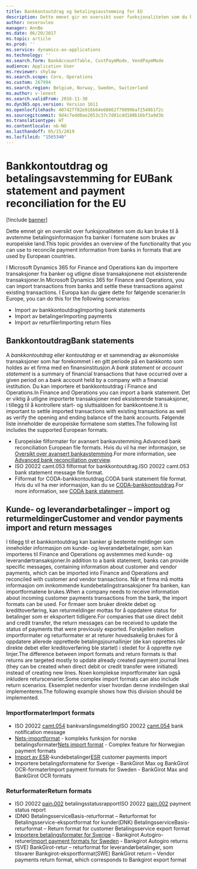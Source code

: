 ```yaml
---
title: Bankkontoutdrag og betalingsavstemming for EU
description: Dette emnet gir en oversikt over funksjonaliteten som du kan bruke til å avstemme betalingsinformasjon fra banker i formatene som brukes av europeiske land.
author: neserovleo
manager: AnnBe
ms.date: 06/20/2017
ms.topic: article
ms.prod: ''
ms.service: dynamics-ax-applications
ms.technology: ''
ms.search.form: BankAccountTable, CustPaymMode, VendPaymMode
audience: Application User
ms.reviewer: shylaw
ms.search.scope: Core, Operations
ms.custom: 267994
ms.search.region: Belgium, Norway, Sweden, Switzerland
ms.author: v-lenest
ms.search.validFrom: 2016-11-30
ms.dyn365.ops.version: Version 1611
ms.openlocfilehash: 40742ff82e916b64e68662f79899baf2549b1f2c
ms.sourcegitcommit: 9d4c7edd0ae2053c37c7d81cdd180b16bf3a9d3b
ms.translationtype: HT
ms.contentlocale: nb-NO
ms.lasthandoff: 05/15/2019
ms.locfileid: "1565340"
---
```

# <a name="bank-statement-and-payment-reconciliation-for-the-eu"></a><span data-ttu-id="5da03-103">Bankkontoutdrag og betalingsavstemming for EU</span><span class="sxs-lookup"><span data-stu-id="5da03-103">Bank statement and payment reconciliation for the EU</span></span>

[!include [banner](../includes/banner.md)]

<span data-ttu-id="5da03-104">Dette emnet gir en oversikt over funksjonaliteten som du kan bruke til å avstemme betalingsinformasjon fra banker i formatene som brukes av europeiske land.</span><span class="sxs-lookup"><span data-stu-id="5da03-104">This topic provides an overview of the functionality that you can use to reconcile payment information from banks in formats that are used by European countries.</span></span>

<span data-ttu-id="5da03-105">I Microsoft Dynamics 365 for Finance and Operations kan du importere transaksjoner fra banker og utligne disse transaksjonene mot eksisterende transaksjoner.</span><span class="sxs-lookup"><span data-stu-id="5da03-105">In Microsoft Dynamics 365 for Finance and Operations, you can import transactions from banks and settle these transactions against existing transactions.</span></span> <span data-ttu-id="5da03-106">I Europa kan du gjøre dette for følgende scenarier:</span><span class="sxs-lookup"><span data-stu-id="5da03-106">In Europe, you can do this for the following scenarios:</span></span>

-   <span data-ttu-id="5da03-107">Import av bankkontoutdrag</span><span class="sxs-lookup"><span data-stu-id="5da03-107">Importing bank statements</span></span>
-   <span data-ttu-id="5da03-108">Import av betalinger</span><span class="sxs-lookup"><span data-stu-id="5da03-108">Importing payments</span></span>
-   <span data-ttu-id="5da03-109">Import av returfiler</span><span class="sxs-lookup"><span data-stu-id="5da03-109">Importing return files</span></span>

## <a name="bank-statements"></a><span data-ttu-id="5da03-110">Bankkontoutdrag</span><span class="sxs-lookup"><span data-stu-id="5da03-110">Bank statements</span></span>
<span data-ttu-id="5da03-111">A *bankkontoutdrag* eller *kontoutdrag* er et sammendrag av økonomiske transaksjoner som har forekommet i en gitt periode på en bankkonto som holdes av et firma med en finansinstitusjon.</span><span class="sxs-lookup"><span data-stu-id="5da03-111">A *bank statement* or *account statement* is a summary of financial transactions that have occurred over a given period on a bank account held by a company with a financial institution.</span></span> <span data-ttu-id="5da03-112">Du kan importere et bankkontoutdrag i Finance and Operations.</span><span class="sxs-lookup"><span data-stu-id="5da03-112">In Finance and Operations you can import a bank statement.</span></span> <span data-ttu-id="5da03-113">Det er viktig å utligne importerte transaksjoner med eksisterende transaksjoner, i tillegg til å kontrollere start- og sluttsaldoen for bankkontoene.</span><span class="sxs-lookup"><span data-stu-id="5da03-113">It is important to settle imported transactions with existing transactions as well as verify the opening and ending balance of the bank accounts.</span></span> <span data-ttu-id="5da03-114">Følgende liste inneholder de europeiske formatene som støttes.</span><span class="sxs-lookup"><span data-stu-id="5da03-114">The following list includes the supported European formats.</span></span>

-   <span data-ttu-id="5da03-115">Europeiske filformater for avansert bankavstemming.</span><span class="sxs-lookup"><span data-stu-id="5da03-115">Advanced bank reconciliation European file formats.</span></span> <span data-ttu-id="5da03-116">Hvis du vil ha mer informasjon, se [Oversikt over avansert bankavstemming](../cash-bank-management/advanced-bank-reconciliation-overview.md).</span><span class="sxs-lookup"><span data-stu-id="5da03-116">For more information, see [Advanced bank reconciliation overview](../cash-bank-management/advanced-bank-reconciliation-overview.md).</span></span>
-   <span data-ttu-id="5da03-117">ISO 20022 camt.053 filformat for bankkontoutdrag.</span><span class="sxs-lookup"><span data-stu-id="5da03-117">ISO 20022 camt.053 bank statement message file format.</span></span>
-   <span data-ttu-id="5da03-118">Filformat for CODA-bankkontoutdrag.</span><span class="sxs-lookup"><span data-stu-id="5da03-118">CODA bank statement file format.</span></span> <span data-ttu-id="5da03-119">Hvis du vil ha mer informasjon, kan du se [CODA-bankkontoutdrag](emea-bel-coda-bank-statement-import.md).</span><span class="sxs-lookup"><span data-stu-id="5da03-119">For more information, see [CODA bank statement](emea-bel-coda-bank-statement-import.md).</span></span>

## <a name="customer-and-vendor-payments-import-and-return-messages"></a><span data-ttu-id="5da03-120">Kunde- og leverandørbetalinger – import og returmeldinger</span><span class="sxs-lookup"><span data-stu-id="5da03-120">Customer and vendor payments import and return messages</span></span>
<span data-ttu-id="5da03-121">I tillegg til et bankkontoutdrag kan banker gi bestemte meldinger som inneholder informasjon om kunde- og leverandørbetalinger, som kan importeres til Finance and Operations og avstemmes med kunde- og leverandørtransaksjoner.</span><span class="sxs-lookup"><span data-stu-id="5da03-121">In addition to a bank statement, banks can provide specific messages, containing information about customer and vendor payments, which can be imported into Finance and Operations and reconciled with customer and vendor transactions.</span></span> <span data-ttu-id="5da03-122">Når et firma må motta informasjon om innkommende kundebetalingstransaksjoner fra banken, kan importformatene brukes.</span><span class="sxs-lookup"><span data-stu-id="5da03-122">When a company needs to receive information about incoming customer payments transactions from the bank, the import formats can be used.</span></span> <span data-ttu-id="5da03-123">For firmaer som bruker direkte debet og kredittoverføring, kan returmeldinger mottas for å oppdatere status for betalinger som er eksportert tidligere.</span><span class="sxs-lookup"><span data-stu-id="5da03-123">For companies that use direct debit and credit transfer, the return messages can be received to update the status of payments that were previously exported.</span></span> <span data-ttu-id="5da03-124">Forskjellen mellom importformater og returformater er at returer hovedsakelig brukes for å oppdatere allerede opprettede betalingsjournallinjer (de kan opprettes når direkte debet eller kreditoverføring ble startet) i stedet for å opprette nye linjer.</span><span class="sxs-lookup"><span data-stu-id="5da03-124">The difference between import formats and return formats is that returns are targeted mostly to update already created payment journal lines (they can be created when direct debit or credit transfer were initiated) instead of creating new lines.</span></span> <span data-ttu-id="5da03-125">Noen komplekse importformater kan også inkludere returscenarier.</span><span class="sxs-lookup"><span data-stu-id="5da03-125">Some complex import formats can also include return scenarios.</span></span> <span data-ttu-id="5da03-126">Eksemplet nedenfor viser hvordan denne inndelingen skal implementeres.</span><span class="sxs-lookup"><span data-stu-id="5da03-126">The following example shows how this division should be implemented.</span></span>

### <a name="import-formats"></a><span data-ttu-id="5da03-127">Importformater</span><span class="sxs-lookup"><span data-stu-id="5da03-127">Import formats</span></span>

-   <span data-ttu-id="5da03-128">ISO 20022 [camt.054](emea-ISO20022-file-formats.md) bankvarslingsmelding</span><span class="sxs-lookup"><span data-stu-id="5da03-128">ISO 20022 [camt.054](emea-ISO20022-file-formats.md) bank notification message</span></span>
-   <span data-ttu-id="5da03-129">[Nets-importformat](emea-nor-nets-import-format.md) - kompleks funksjon for norske betalingsformater</span><span class="sxs-lookup"><span data-stu-id="5da03-129">[Nets import format](emea-nor-nets-import-format.md) - Complex feature for Norwegian payment formats</span></span>
-   <span data-ttu-id="5da03-130">[Import av ESR](emea-che-esr-customer-payments-import.md)-kundebetalinger</span><span class="sxs-lookup"><span data-stu-id="5da03-130">[ESR](emea-che-esr-customer-payments-import.md) customer payments import</span></span>
-   <span data-ttu-id="5da03-131">Importere betalingsformatene for Sverige - BankGirot Max og BankGirot OCR-formater</span><span class="sxs-lookup"><span data-stu-id="5da03-131">Import payment formats for Sweden - BankGirot Max and BankGirot OCR formats</span></span>

### <a name="return-formats"></a><span data-ttu-id="5da03-132">Returformater</span><span class="sxs-lookup"><span data-stu-id="5da03-132">Return formats</span></span>

-   <span data-ttu-id="5da03-133">ISO 20022 [pain.002](emea-ISO20022-file-formats.md) betalingsstatusrapport</span><span class="sxs-lookup"><span data-stu-id="5da03-133">ISO 20022 [pain.002](emea-ISO20022-file-formats.md) payment status report</span></span>
-   <span data-ttu-id="5da03-134">(DNK) BetalingsserviceBasis-returformat – Returformat for Betalingsservice-eksportformat for kunder</span><span class="sxs-lookup"><span data-stu-id="5da03-134">(DNK) BetalingsserviceBasis-returformat – Return format for customer Betalingsservice export format</span></span>
-   <span data-ttu-id="5da03-135">[Importere betalingsformater for Sverige](emea-swe-payment-formats-import.md) - Bankgirot Autogiro-returer</span><span class="sxs-lookup"><span data-stu-id="5da03-135">[Import payment formats for Sweden](emea-swe-payment-formats-import.md) - Bankgirot Autogiro returns</span></span>
-   <span data-ttu-id="5da03-136">(SVE) BankGirot-retur – returformat for leverandørbetalinger, som tilsvarer Bankgirot-eksportformat</span><span class="sxs-lookup"><span data-stu-id="5da03-136">(SWE) BankGirot return – Vendor payments return format, which corresponds to Bankgirot export format</span></span>


